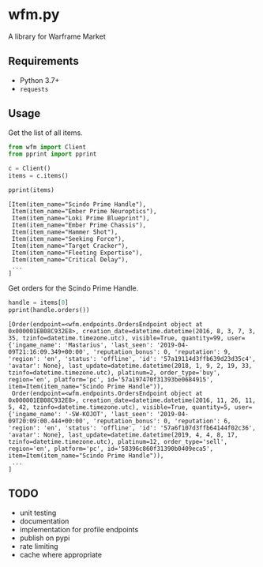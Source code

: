 # wfm.py

A library for Warframe Market

## Requirements

* Python 3.7+
* `requests`

## Usage

Get the list of all items.
```python
from wfm import Client
from pprint import pprint

c = Client()
items = c.items()

pprint(items)
```
```
[Item(item_name="Scindo Prime Handle"),
 Item(item_name="Ember Prime Neuroptics"),
 Item(item_name="Loki Prime Blueprint"),
 Item(item_name="Ember Prime Chassis"),
 Item(item_name="Hammer Shot"),
 Item(item_name="Seeking Force"),
 Item(item_name="Target Cracker"),
 Item(item_name="Fleeting Expertise"),
 Item(item_name="Critical Delay"),
 ...
]
```

Get orders for the Scindo Prime Handle.
```python
handle = items[0]
pprint(handle.orders())
```
```
[Order(endpoint=<wfm.endpoints.OrdersEndpoint object at 0x000001EB08C932E8>, creation_date=datetime.datetime(2016, 8, 3, 7, 3, 35, tzinfo=datetime.timezone.utc), visible=True, quantity=99, user={'ingame_name': 'Mastarius', 'last_seen': '2019-04-09T21:16:09.349+00:00', 'reputation_bonus': 0, 'reputation': 9, 'region': 'en', 'status': 'offline', 'id': '57a19114d3ffb639d23d35c4', 'avatar': None}, last_update=datetime.datetime(2018, 1, 9, 2, 19, 33, tzinfo=datetime.timezone.utc), platinum=2, order_type='buy', region='en', platform='pc', id='57a197470f31393be0684915', item=Item(item_name="Scindo Prime Handle")),
 Order(endpoint=<wfm.endpoints.OrdersEndpoint object at 0x000001EB08C932E8>, creation_date=datetime.datetime(2016, 11, 26, 11, 5, 42, tzinfo=datetime.timezone.utc), visible=True, quantity=5, user={'ingame_name': '-SW-KOJOT', 'last_seen': '2019-04-09T20:09:00.444+00:00', 'reputation_bonus': 0, 'reputation': 6, 'region': 'en', 'status': 'offline', 'id': '57a6f107d3ffb64144f02c36', 'avatar': None}, last_update=datetime.datetime(2019, 4, 4, 8, 17, tzinfo=datetime.timezone.utc), platinum=12, order_type='sell', region='en', platform='pc', id='58396c860f31390b0409eca5', item=Item(item_name="Scindo Prime Handle")),
 ...
]
```

## TODO

* unit testing
* documentation
* implementation for profile endpoints
* publish on pypi
* rate limiting
* cache where appropriate
